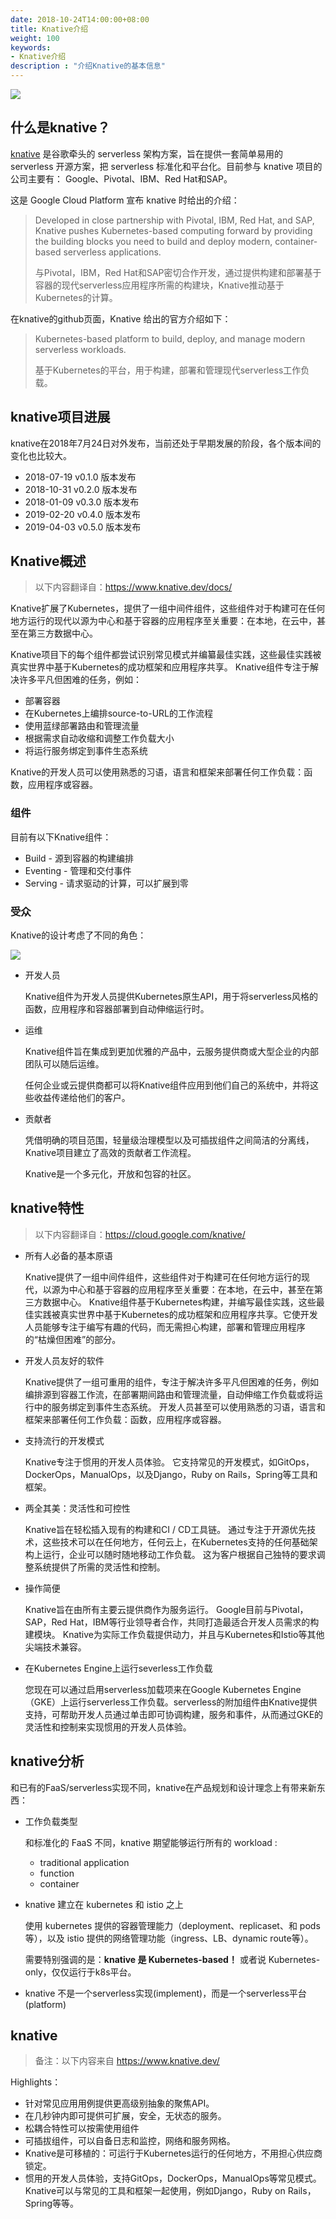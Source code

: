 ```yaml
---
date: 2018-10-24T14:00:00+08:00
title: Knative介绍
weight: 100
keywords:
- Knative介绍
description : "介绍Knative的基本信息"
---
```


![](images/knative-logo.png)

## 什么是knative？

[knative](https://github.com/knative) 是谷歌牵头的 serverless 架构方案，旨在提供一套简单易用的 serverless 开源方案，把 serverless 标准化和平台化。目前参与 knative 项目的公司主要有： Google、Pivotal、IBM、Red Hat和SAP。

这是 Google Cloud Platform 宣布 knative 时给出的介绍：

> Developed in close partnership with Pivotal, IBM, Red Hat, and SAP, Knative pushes Kubernetes-based computing forward by providing the building blocks you need to build and deploy modern, container-based serverless applications.
>
> 与Pivotal，IBM，Red Hat和SAP密切合作开发，通过提供构建和部署基于容器的现代serverless应用程序所需的构建块，Knative推动基于Kubernetes的计算。

在knative的github页面，Knative 给出的官方介绍如下：

>  Kubernetes-based platform to build, deploy, and manage modern serverless workloads.
>
>  基于Kubernetes的平台，用于构建，部署和管理现代serverless工作负载。

## knative项目进展

knative在2018年7月24日对外发布，当前还处于早期发展的阶段，各个版本间的变化也比较大。

- 2018-07-19 v0.1.0 版本发布
- 2018-10-31 v0.2.0 版本发布
- 2018-01-09 v0.3.0 版本发布
- 2019-02-20 v0.4.0 版本发布
- 2019-04-03 v0.5.0 版本发布

## Knative概述

> 以下内容翻译自：https://www.knative.dev/docs/

Knative扩展了Kubernetes，提供了一组中间件组件，这些组件对于构建可在任何地方运行的现代以源为中心和基于容器的应用程序至关重要：在本地，在云中，甚至在第三方数据中心。

Knative项目下的每个组件都尝试识别常见模式并编纂最佳实践，这些最佳实践被真实世界中基于Kubernetes的成功框架和应用程序共享。 Knative组件专注于解决许多平凡但困难的任务，例如：

- 部署容器
- 在Kubernetes上编排source-to-URL的工作流程
- 使用蓝绿部署路由和管理流量
- 根据需求自动收缩和调整工作负载大小
- 将运行服务绑定到事件生态系统

Knative的开发人员可以使用熟悉的习语，语言和框架来部署任何工作负载：函数，应用程序或容器。

### 组件

目前有以下Knative组件：

- Build - 源到容器的构建编排
- Eventing - 管理和交付事件
- Serving - 请求驱动的计算，可以扩展到零

### 受众

Knative的设计考虑了不同的角色：

![](images/knative-audience.svg)

- 开发人员

  Knative组件为开发人员提供Kubernetes原生API，用于将serverless风格的函数，应用程序和容器部署到自动伸缩运行时。

- 运维

  Knative组件旨在集成到更加优雅的产品中，云服务提供商或大型企业的内部团队可以随后运维。

  任何企业或云提供商都可以将Knative组件应用到他们自己的系统中，并将这些收益传递给他们的客户。

- 贡献者

  凭借明确的项目范围，轻量级治理模型以及可插拔组件之间简洁的分离线，Knative项目建立了高效的贡献者工作流程。

  Knative是一个多元化，开放和包容的社区。

## knative特性

> 以下内容翻译自：https://cloud.google.com/knative/

- 所有人必备的基本原语

  Knative提供了一组中间件组件，这些组件对于构建可在任何地方运行的现代，以源为中心和基于容器的应用程序至关重要：在本地，在云中，甚至在第三方数据中心。 Knative组件基于Kubernetes构建，并编写最佳实践，这些最佳实践被真实世界中基于Kubernetes的成功框架和应用程序共享。它使开发人员能够专注于编写有趣的代码，而无需担心构建，部署和管理应用程序的“枯燥但困难”的部分。

- 开发人员友好的软件

  Knative提供了一组可重用的组件，专注于解决许多平凡但困难的任务，例如编排源到容器工作流，在部署期间路由和管理流量，自动伸缩工作负载或将运行中的服务绑定到事件生态系统。 开发人员甚至可以使用熟悉的习语，语言和框架来部署任何工作负载：函数，应用程序或容器。

- 支持流行的开发模式

  Knative专注于惯用的开发人员体验。 它支持常见的开发模式，如GitOps，DockerOps，ManualOps，以及Django，Ruby on Rails，Spring等工具和框架。

- 两全其美：灵活性和可控性

  Knative旨在轻松插入现有的构建和CI / CD工具链。 通过专注于开源优先技术，这些技术可以在任何地方，任何云上，在Kubernetes支持的任何基础架构上运行，企业可以随时随地移动工作负载。 这为客户根据自己独特的要求调整系统提供了所需的灵活性和控制。

- 操作简便

  Knative旨在由所有主要云提供商作为服务运行。 Google目前与Pivotal，SAP，Red Hat，IBM等行业领导者合作，共同打造最适合开发人员需求的构建模块。 Knative为实际工作负载提供动力，并且与Kubernetes和Istio等其他尖端技术兼容。

- 在Kubernetes Engine上运行severless工作负载

  您现在可以通过启用serverless加载项来在Google Kubernetes Engine（GKE）上运行serverless工作负载。serverless的附加组件由Knative提供支持，可帮助开发人员通过单击即可协调构建，服务和事件，从而通过GKE的灵活性和控制来实现惯用的开发人员体验。

## knative分析

和已有的FaaS/serverless实现不同，knative在产品规划和设计理念上有带来新东西：

- 工作负载类型

  和标准化的 FaaS 不同，knative 期望能够运行所有的 workload :

  - traditional application
  - function
  - container

- knative 建立在 kubernetes 和 istio 之上

  使用 kubernetes 提供的容器管理能力（deployment、replicaset、和 pods等），以及 istio 提供的网络管理功能（ingress、LB、dynamic route等）。

  需要特别强调的是：**knative 是 Kubernetes-based！** 或者说 Kubernetes-only，仅仅运行于k8s平台。

- knative 不是一个serverless实现(implement)，而是一个serverless平台(platform)

## knative

> 备注：以下内容来自 https://www.knative.dev/ 

Highlights：

- 针对常见应用用例提供更高级别抽象的聚焦API。
- 在几秒钟内即可提供可扩展，安全，无状态的服务。
- 松耦合特性可以按需使用组件
- 可插拔组件，可以自备日志和监控，网络和服务网格。
- Knative是可移植的：可运行于Kubernetes运行的任何地方，不用担心供应商锁定。
- 惯用的开发人员体验，支持GitOps，DockerOps，ManualOps等常见模式。 Knative可以与常见的工具和框架一起使用，例如Django，Ruby on Rails，Spring等等。